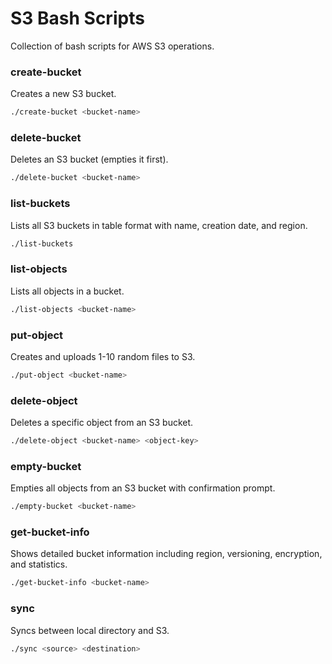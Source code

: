 # S3 Bash Scripts

Collection of bash scripts for AWS S3 operations.

### create-bucket

Creates a new S3 bucket.

```bash
./create-bucket <bucket-name>
```

### delete-bucket

Deletes an S3 bucket (empties it first).

```bash
./delete-bucket <bucket-name>
```

### list-buckets

Lists all S3 buckets in table format with name, creation date, and region.

```bash
./list-buckets
```

### list-objects

Lists all objects in a bucket.

```bash
./list-objects <bucket-name>
```

### put-object

Creates and uploads 1-10 random files to S3.

```bash
./put-object <bucket-name>
```

### delete-object

Deletes a specific object from an S3 bucket.

```bash
./delete-object <bucket-name> <object-key>
```

### empty-bucket

Empties all objects from an S3 bucket with confirmation prompt.

```bash
./empty-bucket <bucket-name>
```

### get-bucket-info

Shows detailed bucket information including region, versioning, encryption, and statistics.

```bash
./get-bucket-info <bucket-name>
```

### sync

Syncs between local directory and S3.

```bash
./sync <source> <destination>
```
